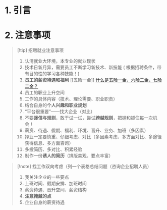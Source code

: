 # 1. 引言 


# 2. 注意事项 
> [!tip] 招聘就业注意事项
> 1. 认清就业大环境，本专业的就业现状
> 2. 技术日新月异，需要员工不断学习新技术、新技能 ( 根据招聘条件，带有目的性的学习各种技能！)
> 3. **员工的薪资待遇和福利** [[五险一金]]   [什么是五险一金，六险二金，七险二金？](https://mp.weixin.qq.com/s?__biz=MzI2MTk2Mzg5Ng==&mid=2247487235&idx=1&sn=a3255bc70f1d520fcd8cb688350411de&scene=19#wechat_redirect)
> 4. 员工的职业上升空间
> 5. 工作的具体内容（技术、理论需要、职业职责）
> 6. 结合自身的**个人兴趣和职业规划**
> 7. “平台很重要”——找大企业（对比）
> 8. 不要**迷信与规则**，敢于试一试，尝试**跨越规则**，把握和抓住每一次机会！
> 9. 薪资、待遇、假期、福利、环境、晋升、业务、加班（多因素）
> 10. 择业一定要慎重、仔细考虑、对比（多因素考虑、多方面对比、多途径获得信息、多方面咨询）
> 11. 多投简历、多对比、积累经验
> 12. 制作一份**诱人的简历**（排版美观、要点丰富）

> [!note] 找工作双向考虑（列一个表格总结问题（咨询企业招聘人员）
> 1. 我关注企业的一些要点
> 	1. 上班时间、假期安排、加班时间
> 	2. 薪资待遇、晋升空间、薪资结构
> 	3. **注意掩藏的点**
> 4. 企业自身的薪资待遇

